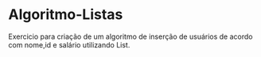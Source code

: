 # Algoritmo-Listas

Exercicio para criação de um algoritmo de inserção de usuários de acordo com nome,id e salário utilizando List. 
